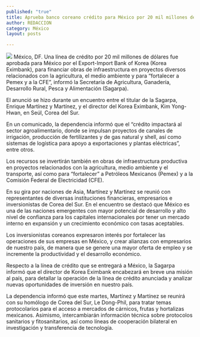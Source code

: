 ```yaml
---
published: "true"
title: Aprueba banco coreano crédito para México por 20 mil millones de dólares
author: REDACCION
category: México
layout: posts

---
```


![](http://i.imgur.com/tzoowbAm.jpg)
México, DF. Una línea de crédito por 20 mil millones de dólares fue aprobada para México por el Export-Import Bank of Korea (Korea Eximbank), para financiar obras de infraestructura en proyectos diversos relacionados con la agricultura, el medio ambiente y para “fortalecer a Pemex y a la CFE”, informó la Secretaría de Agricultura, Ganadería, Desarrollo Rural, Pesca y Alimentación (Sagarpa).

El anunció se hizo durante un encuentro entre el titular de la Sagarpa, Enrique Martínez y Martínez, y el director del Korea Eximbank, Kim Yong-Hwan, en Seúl, Corea del Sur.

En un comunicado, la dependencia informó que el “crédito impactará al sector agroalimentario, donde se impulsan proyectos de canales de irrigación, producción de fertilizantes y de gas natural y shell, así como sistemas de logística para apoyo a exportaciones y plantas eléctricas”, entre otros.

Los recursos se invertirán también en obras de infraestructura productiva en proyectos relacionados con la agricultura, medio ambiente y el transporte, así como para “fortalecer” a Petróleos Mexicanos (Pemex) y a la Comisión Federal de Electricidad (CFE).

En su gira por naciones de Asia, Martínez y Martínez se reunió con representantes de diversas instituciones financieras, empresarios e inversionistas de Corea del Sur. En el encuentro se destacó que México es una de las naciones emergentes con mayor potencial de desarrollo y alto nivel de confianza para los capitales internacionales por tener un mercado interno en expansión y un crecimiento económico con tasas aceptables.

Los inversionistas coreanos expresaron interés por fortalecer las operaciones de sus empresas en México, y crear alianzas con empresarios de nuestro país, de manera que se genere una mayor oferta de empleo y se incremente la productividad y el desarrollo económico.

Respecto a la línea de crédito que se entregará a México, la Sagarpa informó que el director de Korea Eximbank encabezará en breve una misión al país, para detallar la operación de la línea de crédito anunciada y analizar nuevas oportunidades de inversión en nuestro país.

La dependencia informó que este martes, Martínez y Martínez se reunirá con su homólogo de Corea del Sur, Le Dong-Phil, para tratar temas protocolarios para el acceso a mercados de cárnicos, frutas y hortalizas mexicanos. Asimismo, intercambiarán información técnica sobre protocolos sanitarios y fitosanitarios, así como líneas de cooperación bilateral en investigación y transferencia de tecnología.
